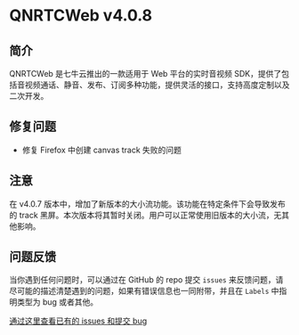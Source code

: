 # QNRTCWeb v4.0.8

## 简介
QNRTCWeb 是七牛云推出的一款适用于 Web 平台的实时音视频 SDK，提供了包括音视频通话、静音、发布、订阅多种功能，提供灵活的接口，支持高度定制以及二次开发。

## 修复问题
- 修复 Firefox 中创建 canvas track 失败的问题

## 注意
在 v4.0.7 版本中，增加了新版本的大小流功能。该功能在特定条件下会导致发布的 track 黑屏。本次版本将其暂时关闭。用户可以正常使用旧版本的大小流，无其他影响。

## 问题反馈
当你遇到任何问题时，可以通过在 GitHub 的 repo 提交 `issues` 来反馈问题，请尽可能的描述清楚遇到的问题，如果有错误信息也一同附带，并且在 ```Labels``` 中指明类型为 bug 或者其他。

[通过这里查看已有的 issues 和提交 bug](https://github.com/pili-engineering/QNRTC-Web/issues)
